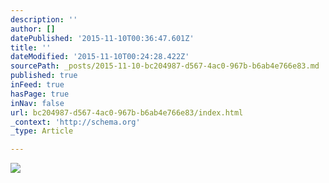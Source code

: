```yaml
---
description: ''
author: []
datePublished: '2015-11-10T00:36:47.601Z'
title: ''
dateModified: '2015-11-10T00:24:28.422Z'
sourcePath: _posts/2015-11-10-bc204987-d567-4ac0-967b-b6ab4e766e83.md
published: true
inFeed: true
hasPage: true
inNav: false
url: bc204987-d567-4ac0-967b-b6ab4e766e83/index.html
_context: 'http://schema.org'
_type: Article

---
```

![](https://the-grid-user-content.s3-us-west-2.amazonaws.com/84aa7fae-c2a7-430d-a0d5-2ba13ab97c65.png)